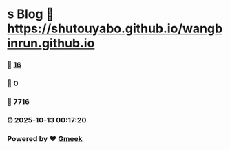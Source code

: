 # s Blog :link: https://shutouyabo.github.io/wangbinrun.github.io 
### :page_facing_up: [16](https://shutouyabo.github.io/wangbinrun.github.io/tag.html) 
### :speech_balloon: 0 
### :hibiscus: 7716 
### :alarm_clock: 2025-10-13 00:17:20 
### Powered by :heart: [Gmeek](https://github.com/Meekdai/Gmeek)
